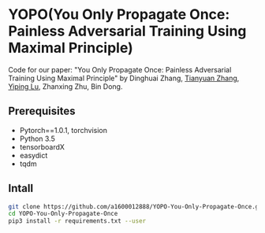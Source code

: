 # YOPO(You Only Propagate Once: Painless Adversarial Training Using Maximal Principle)
Code for our paper: "You Only Propagate Once: Painless Adversarial Training Using Maximal Principle" by Dinghuai Zhang, [Tianyuan Zhang](http://tianyuanzhang.com), [Yiping Lu](https://web.stanford.edu/~yplu/), Zhanxing Zhu, Bin Dong.


## Prerequisites
* Pytorch==1.0.1, torchvision
* Python 3.5
* tensorboardX
* easydict
* tqdm

## Intall
```bash
git clone https://github.com/a1600012888/YOPO-You-Only-Propagate-Once.git
cd YOPO-You-Only-Propagate-Once
pip3 install -r requirements.txt --user





